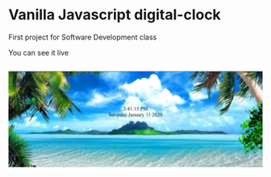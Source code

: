 # Vanilla Javascript digital-clock
First project for Software Development class

You can see it live 

<img src="img/clock_snapshot.jpg">

